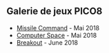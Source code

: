 ## Galerie de jeux PICO8


- [Missile Command](https://dwursteisen.github.io/pico8_galery/missile.html) - Mai 2018
- [Computer Space](https://dwursteisen.github.io/pico8_galery/computer_space.html) - Mai 2018
- [Breakout](https://dwursteisen.github.io/pico8_galery/breakout.html) - June 2018